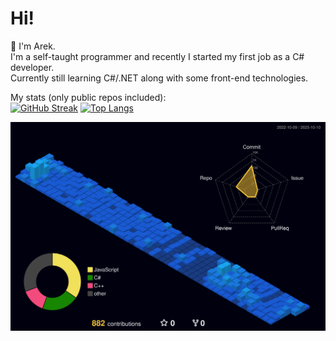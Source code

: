 # Hi!

:wave: I'm Arek.  
I'm a self-taught programmer and recently I started my first job as a C# developer.  
Currently still learning C#/.NET along with some front-end technologies.

<!---
<a href="https://www.linkedin.com/in/arekjg/"><img src="https://github.com/arekjg/arekjg/assets/98057823/4c547c79-be98-4160-ab31-8a5091f68229" height="30"></a>
<a href="https://arekjg.github.io/"><img src="https://github.com/arekjg/arekjg/assets/98057823/b30c89ae-f252-4d8d-8aba-47055900a3a3" height="30"></a>
--->

<!--- [![LinkedIn](https://user-images.githubusercontent.com/98057823/208238608-54e3bfff-23a2-4716-a42f-1f7a04860b2b.png)](https://www.linkedin.com/in/arekjg/) --->
<!--- [![CodeWars](https://user-images.githubusercontent.com/98057823/208774875-f3fa5b2c-ab07-4c98-84a3-a5e5a49cd8db.png)](https://www.codewars.com/users/arekjg) --->
<!--- ![LinkedIn](/img/linkedin.png) --->

My stats (only public repos included):  
[![GitHub Streak](https://streak-stats.demolab.com?user=arekjg&theme=dark&border_radius=5)]([#](https://git.io/streak-stats)) [![Top Langs](https://github-readme-stats.vercel.app/api/top-langs/?username=arekjg&theme=dark&layout=compact&langs_count=10)]([#](https://github.com/anuraghazra/github-readme-stats))
<!--- (https://git.io/streak-stats) --->
<!--- (https://github.com/anuraghazra/github-readme-stats) --->

![](./profile-3d-contrib/profile-night-view.svg)
